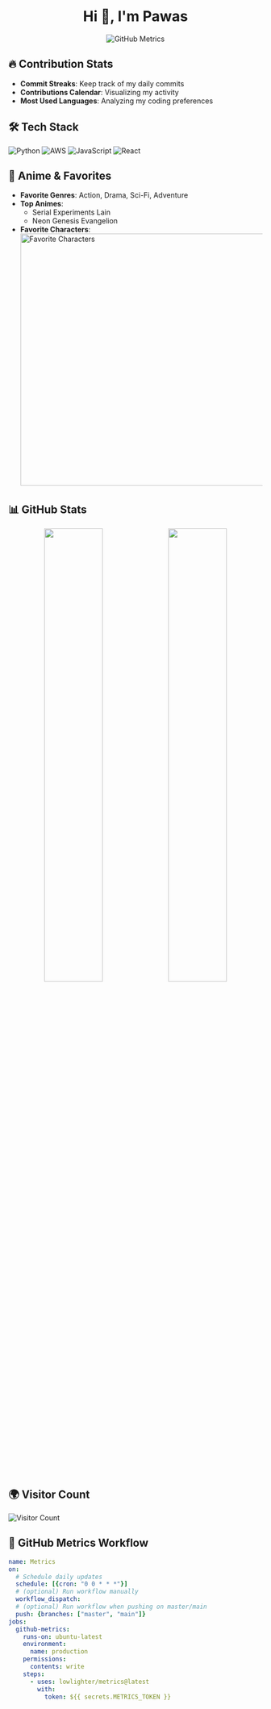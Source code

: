 <h1 align="center">Hi 👋, I'm Pawas</h1>

<p align="center">
  <img src="https://github.com/<your-username>/<your-username>/blob/main/github-metrics.svg" alt="GitHub Metrics" />
</p>

## 🔥 Contribution Stats
- **Commit Streaks**: Keep track of my daily commits
- **Contributions Calendar**: Visualizing my activity
- **Most Used Languages**: Analyzing my coding preferences

## 🛠 Tech Stack
![Python](https://img.shields.io/badge/Python-3776AB?style=for-the-badge&logo=python&logoColor=white)
![AWS](https://img.shields.io/badge/AWS-232F3E?style=for-the-badge&logo=amazon-aws&logoColor=white)
![JavaScript](https://img.shields.io/badge/JavaScript-F7DF1E?style=for-the-badge&logo=javascript&logoColor=black)
![React](https://img.shields.io/badge/React-61DAFB?style=for-the-badge&logo=react&logoColor=black)

## 🎥 Anime & Favorites
- **Favorite Genres**: Action, Drama, Sci-Fi, Adventure
- **Top Animes**:
  - Serial Experiments Lain
  - Neon Genesis Evangelion
- **Favorite Characters**: 
  <img src="https://github.com/<your-username>/<your-username>/blob/main/favorites.png" alt="Favorite Characters" width="500px" />

## 📊 GitHub Stats
<p align="center">
  <img width="48%" src="https://github-readme-stats.vercel.app/api?username=<your-username>&show_icons=true&theme=tokyonight" />
  <img width="48%" src="https://github-readme-streak-stats.herokuapp.com/?user=<your-username>&theme=tokyonight" />
</p>

## 🌍 Visitor Count
![Visitor Count](https://komarev.com/ghpvc/?username=<your-username>&style=flat-square)

## 🔧 GitHub Metrics Workflow
```yaml
name: Metrics
on:
  # Schedule daily updates
  schedule: [{cron: "0 0 * * *"}]
  # (optional) Run workflow manually
  workflow_dispatch:
  # (optional) Run workflow when pushing on master/main
  push: {branches: ["master", "main"]}
jobs:
  github-metrics:
    runs-on: ubuntu-latest
    environment: 
      name: production
    permissions:
      contents: write
    steps:
      - uses: lowlighter/metrics@latest
        with:
          token: ${{ secrets.METRICS_TOKEN }}
```

